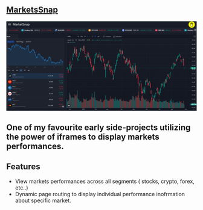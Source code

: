 ## [MarketsSnap](https://marketssnap.web.app/)

<img src="https://github.com/IbrahimSam96/MarketsSnap/blob/main/Display.png" width="600">

## One of my favourite early side-projects utilizing the power of iframes to display markets performances.

## Features
- View markets performances across all segments ( stocks, crypto, forex, etc..) 
- Dynamic page routing to display individual performance inofrmation about specific market.  
